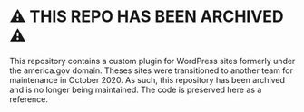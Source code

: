 # :warning: THIS REPO HAS BEEN ARCHIVED :warning:

This repository contains a custom plugin for WordPress sites formerly under the america.gov domain. Theses sites were transitioned to another team for maintenance in October 2020. As such, this repository has been archived and is no longer being maintained. The code is preserved here as a reference.
